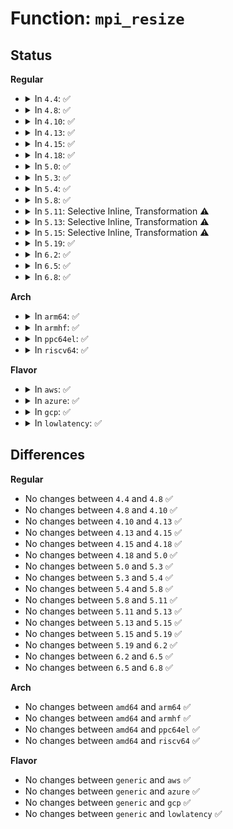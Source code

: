 # Function: <code>mpi_resize</code>

## Status
<b>Regular</b>
<ul>
<li>
<details>
<summary>In <code>4.4</code>: ✅</summary>

```c
int mpi_resize(MPI a, unsigned int nlimbs);
```

**Collision:** Unique Global

**Inline:** No

**Transformation:** False

**Instances:**

```
In lib/mpi/mpiutil.c (ffffffff81419680)
Location: lib/mpi/mpiutil.c:86
Inline: False
Direct callers:
  - lib/mpi/mpicoder.c:mpi_set_buffer
  - lib/mpi/mpi-pow.c:mpi_powm
```
**Symbols:**

```
ffffffff81419680-ffffffff814196fb: mpi_resize (STB_GLOBAL)
```
</details>
</li>
<li>
<details>
<summary>In <code>4.8</code>: ✅</summary>

```c
int mpi_resize(MPI a, unsigned int nlimbs);
```

**Collision:** Unique Global

**Inline:** No

**Transformation:** False

**Instances:**

```
In lib/mpi/mpiutil.c (ffffffff814613e0)
Location: lib/mpi/mpiutil.c:86
Inline: False
Direct callers:
  - lib/mpi/mpi-pow.c:mpi_powm
```
**Symbols:**

```
ffffffff814613e0-ffffffff81461461: mpi_resize (STB_GLOBAL)
```
</details>
</li>
<li>
<details>
<summary>In <code>4.10</code>: ✅</summary>

```c
int mpi_resize(MPI a, unsigned int nlimbs);
```

**Collision:** Unique Global

**Inline:** No

**Transformation:** False

**Instances:**

```
In lib/mpi/mpiutil.c (ffffffff8147ff00)
Location: lib/mpi/mpiutil.c:86
Inline: False
Direct callers:
  - lib/mpi/mpi-pow.c:mpi_powm
  - lib/mpi/mpi-pow.c:mpi_powm
```
**Symbols:**

```
ffffffff8147ff00-ffffffff8147ff81: mpi_resize (STB_GLOBAL)
```
</details>
</li>
<li>
<details>
<summary>In <code>4.13</code>: ✅</summary>

```c
int mpi_resize(MPI a, unsigned int nlimbs);
```

**Collision:** Unique Global

**Inline:** No

**Transformation:** False

**Instances:**

```
In lib/mpi/mpiutil.c (ffffffff814891a0)
Location: lib/mpi/mpiutil.c:86
Inline: False
Direct callers:
  - lib/mpi/mpi-pow.c:mpi_powm
  - lib/mpi/mpi-pow.c:mpi_powm
```
**Symbols:**

```
ffffffff814891a0-ffffffff81489222: mpi_resize (STB_GLOBAL)
```
</details>
</li>
<li>
<details>
<summary>In <code>4.15</code>: ✅</summary>

```c
int mpi_resize(MPI a, unsigned int nlimbs);
```

**Collision:** Unique Global

**Inline:** No

**Transformation:** False

**Instances:**

```
In lib/mpi/mpiutil.c (ffffffff814c52e0)
Location: lib/mpi/mpiutil.c:86
Inline: False
Direct callers:
  - lib/mpi/mpi-pow.c:mpi_powm
  - lib/mpi/mpi-pow.c:mpi_powm
```
**Symbols:**

```
ffffffff814c52e0-ffffffff814c5362: mpi_resize (STB_GLOBAL)
```
</details>
</li>
<li>
<details>
<summary>In <code>4.18</code>: ✅</summary>

```c
int mpi_resize(MPI a, unsigned int nlimbs);
```

**Collision:** Unique Global

**Inline:** No

**Transformation:** False

**Instances:**

```
In lib/mpi/mpiutil.c (ffffffff814f61b0)
Location: lib/mpi/mpiutil.c:86
Inline: False
Direct callers:
  - lib/mpi/mpi-pow.c:mpi_powm
  - lib/mpi/mpi-pow.c:mpi_powm
```
**Symbols:**

```
ffffffff814f61b0-ffffffff814f6231: mpi_resize (STB_GLOBAL)
```
</details>
</li>
<li>
<details>
<summary>In <code>5.0</code>: ✅</summary>

```c
int mpi_resize(MPI a, unsigned int nlimbs);
```

**Collision:** Unique Global

**Inline:** No

**Transformation:** False

**Instances:**

```
In lib/mpi/mpiutil.c (ffffffff8150a5b0)
Location: lib/mpi/mpiutil.c:86
Inline: False
Direct callers:
  - lib/mpi/mpi-pow.c:mpi_powm
  - lib/mpi/mpi-pow.c:mpi_powm
```
**Symbols:**

```
ffffffff8150a5b0-ffffffff8150a631: mpi_resize (STB_GLOBAL)
```
</details>
</li>
<li>
<details>
<summary>In <code>5.3</code>: ✅</summary>

```c
int mpi_resize(MPI a, unsigned int nlimbs);
```

**Collision:** Unique Global

**Inline:** No

**Transformation:** False

**Instances:**

```
In lib/mpi/mpiutil.c (ffffffff81538660)
Location: lib/mpi/mpiutil.c:86
Inline: False
Direct callers:
  - lib/mpi/mpi-pow.c:mpi_powm
  - lib/mpi/mpi-pow.c:mpi_powm
```
**Symbols:**

```
ffffffff81538660-ffffffff815386e1: mpi_resize (STB_GLOBAL)
```
</details>
</li>
<li>
<details>
<summary>In <code>5.4</code>: ✅</summary>

```c
int mpi_resize(MPI a, unsigned int nlimbs);
```

**Collision:** Unique Global

**Inline:** No

**Transformation:** False

**Instances:**

```
In lib/mpi/mpiutil.c (ffffffff81559480)
Location: lib/mpi/mpiutil.c:86
Inline: False
Direct callers:
  - lib/mpi/mpi-pow.c:mpi_powm
  - lib/mpi/mpi-pow.c:mpi_powm
```
**Symbols:**

```
ffffffff81559480-ffffffff81559501: mpi_resize (STB_GLOBAL)
```
</details>
</li>
<li>
<details>
<summary>In <code>5.8</code>: ✅</summary>

```c
int mpi_resize(MPI a, unsigned int nlimbs);
```

**Collision:** Unique Global

**Inline:** No

**Transformation:** False

**Instances:**

```
In lib/mpi/mpiutil.c (ffffffff815e2d50)
Location: lib/mpi/mpiutil.c:86
Inline: False
Direct callers:
  - lib/mpi/mpi-pow.c:mpi_powm
  - lib/mpi/mpi-pow.c:mpi_powm
```
**Symbols:**

```
ffffffff815e2d50-ffffffff815e2dd1: mpi_resize (STB_GLOBAL)
```
</details>
</li>
<li>
<details>
<summary>In <code>5.11</code>: Selective Inline, Transformation ⚠️</summary>

```c
int mpi_resize(MPI a, unsigned int nlimbs);
```

**Collision:** Unique Global

**Inline:** Selective

**Transformation:** True

**Instances:**

```
In lib/mpi/mpiutil.c (ffffffff81606e87)
Location: lib/mpi/mpiutil.c:143
Inline: True
Inline callers:
  - lib/mpi/mpiutil.c:mpi_set_ui
  - lib/mpi/mpiutil.c:mpi_set
Direct callers:
  - lib/mpi/ec.c:mpi_ec_curve_point
  - lib/mpi/ec.c:mpi_ec_mul_point
  - lib/mpi/ec.c:mpi_ec_get_affine
  - lib/mpi/ec.c:mpi_ec_get_affine
  - lib/mpi/ec.c:mpi_ec_get_affine
  - lib/mpi/ec.c:mpi_ec_init
  - lib/mpi/ec.c:mpi_ec_init
  - lib/mpi/ec.c:mpi_ec_init
  - lib/mpi/ec.c:mpi_ec_init
  - lib/mpi/ec.c:point_resize
  - lib/mpi/ec.c:point_resize
  - lib/mpi/ec.c:point_resize
  - lib/mpi/mpicoder.c:mpi_fromstr
  - lib/mpi/mpi-add.c:mpi_add
  - lib/mpi/mpi-add.c:mpi_add
  - lib/mpi/mpi-add.c:mpi_add_ui
  - lib/mpi/mpi-bit.c:mpi_lshift
  - lib/mpi/mpi-bit.c:mpi_lshift_limbs
  - lib/mpi/mpi-bit.c:mpi_rshift
  - lib/mpi/mpi-bit.c:mpi_rshift
  - lib/mpi/mpi-bit.c:mpi_set_highbit
  - lib/mpi/mpi-bit.c:mpi_set_bit
  - lib/mpi/mpi-sub-ui.c:mpi_sub_ui
  - lib/mpi/mpi-sub-ui.c:mpi_sub_ui
  - lib/mpi/mpi-div.c:mpi_tdiv_qr
  - lib/mpi/mpi-div.c:mpi_tdiv_qr
  - lib/mpi/mpi-mul.c:mpi_mul
  - lib/mpi/mpi-pow.c:mpi_powm
  - lib/mpi/mpi-pow.c:mpi_powm
  - lib/mpi/mpiutil.c:mpi_set_ui
  - lib/mpi/mpiutil.c:mpi_set
```
**Symbols:**

```
ffffffff81606cc0-ffffffff81606d3f: mpi_resize.part.0 (STB_LOCAL)
ffffffff81606f40-ffffffff81606f57: mpi_resize (STB_GLOBAL)
```
</details>
</li>
<li>
<details>
<summary>In <code>5.13</code>: Selective Inline, Transformation ⚠️</summary>

```c
int mpi_resize(MPI a, unsigned int nlimbs);
```

**Collision:** Unique Global

**Inline:** Selective

**Transformation:** True

**Instances:**

```
In lib/mpi/mpiutil.c (ffffffff815e9be7)
Location: lib/mpi/mpiutil.c:143
Inline: True
Inline callers:
  - lib/mpi/mpiutil.c:mpi_set_ui
  - lib/mpi/mpiutil.c:mpi_set
Direct callers:
  - lib/mpi/ec.c:mpi_ec_curve_point
  - lib/mpi/ec.c:mpi_ec_mul_point
  - lib/mpi/ec.c:mpi_ec_get_affine
  - lib/mpi/ec.c:mpi_ec_get_affine
  - lib/mpi/ec.c:mpi_ec_get_affine
  - lib/mpi/ec.c:mpi_ec_init
  - lib/mpi/ec.c:mpi_ec_init
  - lib/mpi/ec.c:mpi_ec_init
  - lib/mpi/ec.c:mpi_ec_init
  - lib/mpi/ec.c:point_resize
  - lib/mpi/ec.c:point_resize
  - lib/mpi/ec.c:point_resize
  - lib/mpi/mpicoder.c:mpi_fromstr
  - lib/mpi/mpi-add.c:mpi_add
  - lib/mpi/mpi-add.c:mpi_add
  - lib/mpi/mpi-add.c:mpi_add_ui
  - lib/mpi/mpi-bit.c:mpi_lshift
  - lib/mpi/mpi-bit.c:mpi_lshift_limbs
  - lib/mpi/mpi-bit.c:mpi_rshift
  - lib/mpi/mpi-bit.c:mpi_rshift
  - lib/mpi/mpi-bit.c:mpi_set_highbit
  - lib/mpi/mpi-bit.c:mpi_set_bit
  - lib/mpi/mpi-sub-ui.c:mpi_sub_ui
  - lib/mpi/mpi-sub-ui.c:mpi_sub_ui
  - lib/mpi/mpi-div.c:mpi_tdiv_qr
  - lib/mpi/mpi-div.c:mpi_tdiv_qr
  - lib/mpi/mpi-mul.c:mpi_mul
  - lib/mpi/mpi-pow.c:mpi_powm
  - lib/mpi/mpi-pow.c:mpi_powm
  - lib/mpi/mpiutil.c:mpi_set_ui
  - lib/mpi/mpiutil.c:mpi_set
```
**Symbols:**

```
ffffffff815e9a20-ffffffff815e9a9f: mpi_resize.part.0 (STB_LOCAL)
ffffffff815e9ca0-ffffffff815e9cb7: mpi_resize (STB_GLOBAL)
```
</details>
</li>
<li>
<details>
<summary>In <code>5.15</code>: Selective Inline, Transformation ⚠️</summary>

```c
int mpi_resize(MPI a, unsigned int nlimbs);
```

**Collision:** Unique Global

**Inline:** Selective

**Transformation:** True

**Instances:**

```
In lib/mpi/mpiutil.c (ffffffff81655fc7)
Location: lib/mpi/mpiutil.c:143
Inline: True
Inline callers:
  - lib/mpi/mpiutil.c:mpi_set_ui
  - lib/mpi/mpiutil.c:mpi_set
Direct callers:
  - lib/mpi/ec.c:mpi_ec_curve_point
  - lib/mpi/ec.c:mpi_ec_mul_point
  - lib/mpi/ec.c:mpi_ec_get_affine
  - lib/mpi/ec.c:mpi_ec_get_affine
  - lib/mpi/ec.c:mpi_ec_get_affine
  - lib/mpi/ec.c:mpi_ec_init
  - lib/mpi/ec.c:mpi_ec_init
  - lib/mpi/ec.c:mpi_ec_init
  - lib/mpi/ec.c:mpi_ec_init
  - lib/mpi/ec.c:point_resize
  - lib/mpi/ec.c:point_resize
  - lib/mpi/ec.c:point_resize
  - lib/mpi/mpicoder.c:mpi_fromstr
  - lib/mpi/mpi-add.c:mpi_add
  - lib/mpi/mpi-add.c:mpi_add
  - lib/mpi/mpi-add.c:mpi_add_ui
  - lib/mpi/mpi-bit.c:mpi_lshift
  - lib/mpi/mpi-bit.c:mpi_lshift_limbs
  - lib/mpi/mpi-bit.c:mpi_rshift
  - lib/mpi/mpi-bit.c:mpi_rshift
  - lib/mpi/mpi-bit.c:mpi_set_highbit
  - lib/mpi/mpi-bit.c:mpi_set_bit
  - lib/mpi/mpi-sub-ui.c:mpi_sub_ui
  - lib/mpi/mpi-sub-ui.c:mpi_sub_ui
  - lib/mpi/mpi-div.c:mpi_tdiv_qr
  - lib/mpi/mpi-div.c:mpi_tdiv_qr
  - lib/mpi/mpi-mul.c:mpi_mul
  - lib/mpi/mpi-pow.c:mpi_powm
  - lib/mpi/mpi-pow.c:mpi_powm
  - lib/mpi/mpiutil.c:mpi_set_ui
  - lib/mpi/mpiutil.c:mpi_set
```
**Symbols:**

```
ffffffff81655e00-ffffffff81655e7a: mpi_resize.part.0 (STB_LOCAL)
ffffffff81656080-ffffffff81656097: mpi_resize (STB_GLOBAL)
```
</details>
</li>
<li>
<details>
<summary>In <code>5.19</code>: ✅</summary>

```c
int mpi_resize(MPI a, unsigned int nlimbs);
```

**Collision:** Unique Global

**Inline:** No

**Transformation:** False

**Instances:**

```
In lib/mpi/mpiutil.c (ffffffff8176d5b0)
Location: lib/mpi/mpiutil.c:143
Inline: False
Direct callers:
  - lib/mpi/ec.c:mpi_ec_curve_point
  - lib/mpi/ec.c:mpi_ec_mul_point
  - lib/mpi/ec.c:mpi_ec_get_affine
  - lib/mpi/ec.c:mpi_ec_get_affine
  - lib/mpi/ec.c:mpi_ec_get_affine
  - lib/mpi/ec.c:mpi_ec_init
  - lib/mpi/ec.c:mpi_ec_init
  - lib/mpi/ec.c:mpi_ec_init
  - lib/mpi/ec.c:mpi_ec_init
  - lib/mpi/ec.c:point_resize
  - lib/mpi/ec.c:point_resize
  - lib/mpi/ec.c:point_resize
  - lib/mpi/mpicoder.c:mpi_fromstr
  - lib/mpi/mpi-add.c:mpi_add
  - lib/mpi/mpi-add.c:mpi_add
  - lib/mpi/mpi-add.c:mpi_add_ui
  - lib/mpi/mpi-bit.c:mpi_lshift
  - lib/mpi/mpi-bit.c:mpi_lshift_limbs
  - lib/mpi/mpi-bit.c:mpi_rshift
  - lib/mpi/mpi-bit.c:mpi_rshift
  - lib/mpi/mpi-bit.c:mpi_set_highbit
  - lib/mpi/mpi-bit.c:mpi_set_bit
  - lib/mpi/mpi-sub-ui.c:mpi_sub_ui
  - lib/mpi/mpi-sub-ui.c:mpi_sub_ui
  - lib/mpi/mpi-div.c:mpi_tdiv_qr
  - lib/mpi/mpi-div.c:mpi_tdiv_qr
  - lib/mpi/mpi-mul.c:mpi_mul
  - lib/mpi/mpi-pow.c:mpi_powm
  - lib/mpi/mpi-pow.c:mpi_powm
  - lib/mpi/mpiutil.c:mpi_set_ui
  - lib/mpi/mpiutil.c:mpi_set
```
**Symbols:**

```
ffffffff8176d5b0-ffffffff8176d645: mpi_resize (STB_GLOBAL)
```
</details>
</li>
<li>
<details>
<summary>In <code>6.2</code>: ✅</summary>

```c
int mpi_resize(MPI a, unsigned int nlimbs);
```

**Collision:** Unique Global

**Inline:** No

**Transformation:** False

**Instances:**

```
In lib/mpi/mpiutil.c (ffffffff8189cd40)
Location: lib/mpi/mpiutil.c:143
Inline: False
Direct callers:
  - lib/mpi/ec.c:mpi_ec_curve_point
  - lib/mpi/ec.c:mpi_ec_mul_point
  - lib/mpi/ec.c:mpi_ec_get_affine
  - lib/mpi/ec.c:mpi_ec_get_affine
  - lib/mpi/ec.c:mpi_ec_get_affine
  - lib/mpi/ec.c:mpi_ec_init
  - lib/mpi/ec.c:mpi_ec_init
  - lib/mpi/ec.c:mpi_ec_init
  - lib/mpi/ec.c:mpi_ec_init
  - lib/mpi/ec.c:point_resize
  - lib/mpi/ec.c:point_resize
  - lib/mpi/ec.c:point_resize
  - lib/mpi/mpicoder.c:mpi_fromstr
  - lib/mpi/mpi-add.c:mpi_add
  - lib/mpi/mpi-add.c:mpi_add
  - lib/mpi/mpi-add.c:mpi_add_ui
  - lib/mpi/mpi-bit.c:mpi_lshift
  - lib/mpi/mpi-bit.c:mpi_lshift_limbs
  - lib/mpi/mpi-bit.c:mpi_rshift
  - lib/mpi/mpi-bit.c:mpi_rshift
  - lib/mpi/mpi-bit.c:mpi_set_highbit
  - lib/mpi/mpi-bit.c:mpi_set_bit
  - lib/mpi/mpi-sub-ui.c:mpi_sub_ui
  - lib/mpi/mpi-sub-ui.c:mpi_sub_ui
  - lib/mpi/mpi-div.c:mpi_tdiv_qr
  - lib/mpi/mpi-div.c:mpi_tdiv_qr
  - lib/mpi/mpi-mul.c:mpi_mul
  - lib/mpi/mpi-pow.c:mpi_powm
  - lib/mpi/mpi-pow.c:mpi_powm
  - lib/mpi/mpiutil.c:mpi_set_ui
  - lib/mpi/mpiutil.c:mpi_set
```
**Symbols:**

```
ffffffff8189cd40-ffffffff8189cdd5: mpi_resize (STB_GLOBAL)
```
</details>
</li>
<li>
<details>
<summary>In <code>6.5</code>: ✅</summary>

```c
int mpi_resize(MPI a, unsigned int nlimbs);
```

**Collision:** Unique Global

**Inline:** No

**Transformation:** False

**Instances:**

```
In lib/mpi/mpiutil.c (ffffffff818df300)
Location: lib/mpi/mpiutil.c:143
Inline: False
Direct callers:
  - lib/mpi/ec.c:mpi_ec_curve_point
  - lib/mpi/ec.c:mpi_ec_mul_point
  - lib/mpi/ec.c:mpi_ec_get_affine
  - lib/mpi/ec.c:mpi_ec_get_affine
  - lib/mpi/ec.c:mpi_ec_get_affine
  - lib/mpi/ec.c:mpi_ec_init
  - lib/mpi/ec.c:mpi_ec_init
  - lib/mpi/ec.c:mpi_ec_init
  - lib/mpi/ec.c:mpi_ec_init
  - lib/mpi/ec.c:point_resize
  - lib/mpi/ec.c:point_resize
  - lib/mpi/ec.c:point_resize
  - lib/mpi/mpicoder.c:mpi_fromstr
  - lib/mpi/mpi-add.c:mpi_add
  - lib/mpi/mpi-add.c:mpi_add
  - lib/mpi/mpi-add.c:mpi_add_ui
  - lib/mpi/mpi-bit.c:mpi_lshift
  - lib/mpi/mpi-bit.c:mpi_lshift_limbs
  - lib/mpi/mpi-bit.c:mpi_rshift
  - lib/mpi/mpi-bit.c:mpi_rshift
  - lib/mpi/mpi-bit.c:mpi_set_highbit
  - lib/mpi/mpi-bit.c:mpi_set_bit
  - lib/mpi/mpi-sub-ui.c:mpi_sub_ui
  - lib/mpi/mpi-sub-ui.c:mpi_sub_ui
  - lib/mpi/mpi-div.c:mpi_tdiv_qr
  - lib/mpi/mpi-div.c:mpi_tdiv_qr
  - lib/mpi/mpi-mul.c:mpi_mul
  - lib/mpi/mpi-pow.c:mpi_powm
  - lib/mpi/mpi-pow.c:mpi_powm
  - lib/mpi/mpiutil.c:mpi_set_ui
  - lib/mpi/mpiutil.c:mpi_set
```
**Symbols:**

```
ffffffff818df300-ffffffff818df395: mpi_resize (STB_GLOBAL)
```
</details>
</li>
<li>
<details>
<summary>In <code>6.8</code>: ✅</summary>

```c
int mpi_resize(MPI a, unsigned int nlimbs);
```

**Collision:** Unique Global

**Inline:** No

**Transformation:** False

**Instances:**

```
In lib/crypto/mpi/mpiutil.c (ffffffff81875f30)
Location: lib/crypto/mpi/mpiutil.c:143
Inline: False
Direct callers:
  - lib/crypto/mpi/ec.c:mpi_ec_curve_point
  - lib/crypto/mpi/ec.c:mpi_ec_mul_point
  - lib/crypto/mpi/ec.c:mpi_ec_get_affine
  - lib/crypto/mpi/ec.c:mpi_ec_get_affine
  - lib/crypto/mpi/ec.c:mpi_ec_get_affine
  - lib/crypto/mpi/ec.c:mpi_ec_init
  - lib/crypto/mpi/ec.c:mpi_ec_init
  - lib/crypto/mpi/ec.c:mpi_ec_init
  - lib/crypto/mpi/ec.c:mpi_ec_init
  - lib/crypto/mpi/ec.c:point_resize
  - lib/crypto/mpi/ec.c:point_resize
  - lib/crypto/mpi/ec.c:point_resize
  - lib/crypto/mpi/mpicoder.c:mpi_fromstr
  - lib/crypto/mpi/mpi-add.c:mpi_add
  - lib/crypto/mpi/mpi-add.c:mpi_add
  - lib/crypto/mpi/mpi-add.c:mpi_add_ui
  - lib/crypto/mpi/mpi-bit.c:mpi_lshift
  - lib/crypto/mpi/mpi-bit.c:mpi_lshift_limbs
  - lib/crypto/mpi/mpi-bit.c:mpi_rshift
  - lib/crypto/mpi/mpi-bit.c:mpi_rshift
  - lib/crypto/mpi/mpi-bit.c:mpi_set_highbit
  - lib/crypto/mpi/mpi-bit.c:mpi_set_bit
  - lib/crypto/mpi/mpi-sub-ui.c:mpi_sub_ui
  - lib/crypto/mpi/mpi-sub-ui.c:mpi_sub_ui
  - lib/crypto/mpi/mpi-div.c:mpi_tdiv_qr
  - lib/crypto/mpi/mpi-div.c:mpi_tdiv_qr
  - lib/crypto/mpi/mpi-mul.c:mpi_mul
  - lib/crypto/mpi/mpi-pow.c:mpi_powm
  - lib/crypto/mpi/mpi-pow.c:mpi_powm
  - lib/crypto/mpi/mpiutil.c:mpi_set_ui
  - lib/crypto/mpi/mpiutil.c:mpi_set
```
**Symbols:**

```
ffffffff81875f30-ffffffff81875fc5: mpi_resize (STB_GLOBAL)
```
</details>
</li>
</ul>
<b>Arch</b>
<ul>
<li>
<details>
<summary>In <code>arm64</code>: ✅</summary>

```c
int mpi_resize(MPI a, unsigned int nlimbs);
```

**Collision:** Unique Global

**Inline:** No

**Transformation:** False

**Instances:**

```
In lib/mpi/mpiutil.c (ffff800010665b60)
Location: lib/mpi/mpiutil.c:86
Inline: False
Direct callers:
  - lib/mpi/mpi-pow.c:mpi_powm
  - lib/mpi/mpi-pow.c:mpi_powm
```
**Symbols:**

```
ffff800010665b60-ffff800010665c0c: mpi_resize (STB_GLOBAL)
```
</details>
</li>
<li>
<details>
<summary>In <code>armhf</code>: ✅</summary>

```c
int mpi_resize(MPI a, unsigned int nlimbs);
```

**Collision:** Unique Global

**Inline:** No

**Transformation:** False

**Instances:**

```
In lib/mpi/mpiutil.c (c080e63c)
Location: lib/mpi/mpiutil.c:86
Inline: False
Direct callers:
  - lib/mpi/mpi-pow.c:mpi_powm
  - lib/mpi/mpi-pow.c:mpi_powm
```
**Symbols:**

```
c080e63c-c080e6e0: mpi_resize (STB_GLOBAL)
```
</details>
</li>
<li>
<details>
<summary>In <code>ppc64el</code>: ✅</summary>

```c
int mpi_resize(MPI a, unsigned int nlimbs);
```

**Collision:** Unique Global

**Inline:** No

**Transformation:** False

**Instances:**

```
In lib/mpi/mpiutil.c (c00000000081b3a0)
Location: lib/mpi/mpiutil.c:86
Inline: False
Direct callers:
  - lib/mpi/mpi-pow.c:mpi_powm
  - lib/mpi/mpi-pow.c:mpi_powm
```
**Symbols:**

```
c00000000081b3a0-c00000000081b48c: mpi_resize (STB_GLOBAL)
```
</details>
</li>
<li>
<details>
<summary>In <code>riscv64</code>: ✅</summary>

```c
int mpi_resize(MPI a, unsigned int nlimbs);
```

**Collision:** Unique Global

**Inline:** No

**Transformation:** False

**Instances:**

```
In lib/mpi/mpiutil.c (ffffffe000491d86)
Location: lib/mpi/mpiutil.c:86
Inline: False
Direct callers:
  - lib/mpi/mpi-pow.c:mpi_powm
  - lib/mpi/mpi-pow.c:mpi_powm
```
**Symbols:**

```
ffffffe000491d86-ffffffe000491e0a: mpi_resize (STB_GLOBAL)
```
</details>
</li>
</ul>
<b>Flavor</b>
<ul>
<li>
<details>
<summary>In <code>aws</code>: ✅</summary>

```c
int mpi_resize(MPI a, unsigned int nlimbs);
```

**Collision:** Unique Global

**Inline:** No

**Transformation:** False

**Instances:**

```
In lib/mpi/mpiutil.c (ffffffff81551a60)
Location: lib/mpi/mpiutil.c:86
Inline: False
Direct callers:
  - lib/mpi/mpi-pow.c:mpi_powm
  - lib/mpi/mpi-pow.c:mpi_powm
```
**Symbols:**

```
ffffffff81551a60-ffffffff81551ae1: mpi_resize (STB_GLOBAL)
```
</details>
</li>
<li>
<details>
<summary>In <code>azure</code>: ✅</summary>

```c
int mpi_resize(MPI a, unsigned int nlimbs);
```

**Collision:** Unique Global

**Inline:** No

**Transformation:** False

**Instances:**

```
In lib/mpi/mpiutil.c (ffffffff81541d40)
Location: lib/mpi/mpiutil.c:86
Inline: False
Direct callers:
  - lib/mpi/mpi-pow.c:mpi_powm
  - lib/mpi/mpi-pow.c:mpi_powm
```
**Symbols:**

```
ffffffff81541d40-ffffffff81541dc1: mpi_resize (STB_GLOBAL)
```
</details>
</li>
<li>
<details>
<summary>In <code>gcp</code>: ✅</summary>

```c
int mpi_resize(MPI a, unsigned int nlimbs);
```

**Collision:** Unique Global

**Inline:** No

**Transformation:** False

**Instances:**

```
In lib/mpi/mpiutil.c (ffffffff8154d7a0)
Location: lib/mpi/mpiutil.c:86
Inline: False
Direct callers:
  - lib/mpi/mpi-pow.c:mpi_powm
  - lib/mpi/mpi-pow.c:mpi_powm
```
**Symbols:**

```
ffffffff8154d7a0-ffffffff8154d821: mpi_resize (STB_GLOBAL)
```
</details>
</li>
<li>
<details>
<summary>In <code>lowlatency</code>: ✅</summary>

```c
int mpi_resize(MPI a, unsigned int nlimbs);
```

**Collision:** Unique Global

**Inline:** No

**Transformation:** False

**Instances:**

```
In lib/mpi/mpiutil.c (ffffffff815675f0)
Location: lib/mpi/mpiutil.c:86
Inline: False
Direct callers:
  - lib/mpi/mpi-pow.c:mpi_powm
  - lib/mpi/mpi-pow.c:mpi_powm
```
**Symbols:**

```
ffffffff815675f0-ffffffff81567671: mpi_resize (STB_GLOBAL)
```
</details>
</li>
</ul>

## Differences
<b>Regular</b>
<ul>
<li>
No changes between <code>4.4</code> and <code>4.8</code> ✅
</li>
<li>
No changes between <code>4.8</code> and <code>4.10</code> ✅
</li>
<li>
No changes between <code>4.10</code> and <code>4.13</code> ✅
</li>
<li>
No changes between <code>4.13</code> and <code>4.15</code> ✅
</li>
<li>
No changes between <code>4.15</code> and <code>4.18</code> ✅
</li>
<li>
No changes between <code>4.18</code> and <code>5.0</code> ✅
</li>
<li>
No changes between <code>5.0</code> and <code>5.3</code> ✅
</li>
<li>
No changes between <code>5.3</code> and <code>5.4</code> ✅
</li>
<li>
No changes between <code>5.4</code> and <code>5.8</code> ✅
</li>
<li>
No changes between <code>5.8</code> and <code>5.11</code> ✅
</li>
<li>
No changes between <code>5.11</code> and <code>5.13</code> ✅
</li>
<li>
No changes between <code>5.13</code> and <code>5.15</code> ✅
</li>
<li>
No changes between <code>5.15</code> and <code>5.19</code> ✅
</li>
<li>
No changes between <code>5.19</code> and <code>6.2</code> ✅
</li>
<li>
No changes between <code>6.2</code> and <code>6.5</code> ✅
</li>
<li>
No changes between <code>6.5</code> and <code>6.8</code> ✅
</li>
</ul>
<b>Arch</b>
<ul>
<li>
No changes between <code>amd64</code> and <code>arm64</code> ✅
</li>
<li>
No changes between <code>amd64</code> and <code>armhf</code> ✅
</li>
<li>
No changes between <code>amd64</code> and <code>ppc64el</code> ✅
</li>
<li>
No changes between <code>amd64</code> and <code>riscv64</code> ✅
</li>
</ul>
<b>Flavor</b>
<ul>
<li>
No changes between <code>generic</code> and <code>aws</code> ✅
</li>
<li>
No changes between <code>generic</code> and <code>azure</code> ✅
</li>
<li>
No changes between <code>generic</code> and <code>gcp</code> ✅
</li>
<li>
No changes between <code>generic</code> and <code>lowlatency</code> ✅
</li>
</ul>
